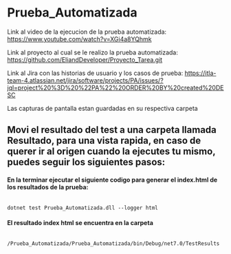 # Prueba_Automatizada

Link al video de la ejecucion de la prueba automatizada: https://www.youtube.com/watch?v=XGi4a8YQhmk

Link al proyecto al cual se le realizo la prueba automatizada: https://github.com/EliandDeveloper/Proyecto_Tarea.git

Link al Jira con las historias de usuario y los casos de prueba: https://itla-team-4.atlassian.net/jira/software/projects/PA/issues/?jql=project%20%3D%20%22PA%22%20ORDER%20BY%20created%20DESC

 Las capturas de pantalla estan guardadas en su respectiva carpeta


## Movi el resultado del test a una carpeta llamada Resultado, para una vista rapida, en caso de querer ir al origen cuando la ejecutes tu mismo, puedes seguir los siguientes pasos:

#### En la terminar ejecutar el siguiente codigo para generar el index.html de los resultados de la prueba:

```

dotnet test Prueba_Automatizada.dll --logger html

```

#### El resultado index html se encuentra en la carpeta 

```

/Prueba_Automatizada/Prueba_Automatizada/bin/Debug/net7.0/TestResults

```



